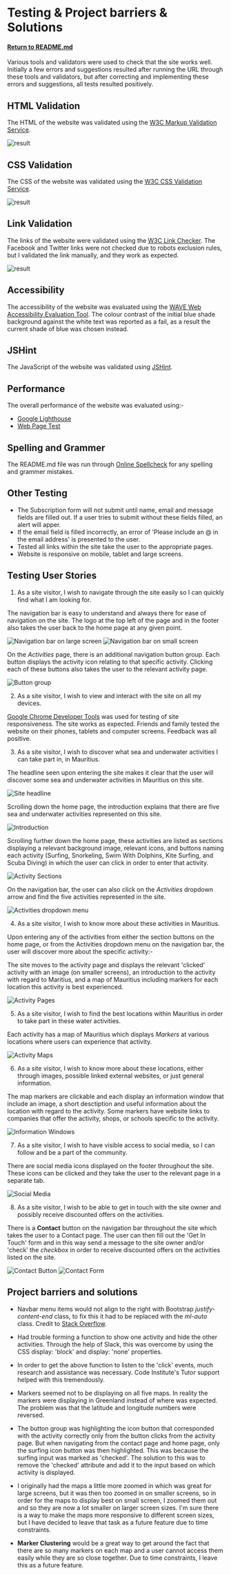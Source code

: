 # Testing & Project barriers & Solutions

#### [Return to README.md](https://github.com/CarlaBuongiorno/OceanThrills/blob/master/README.md)

Various tools and validators were used to check that the site works well. Initially a few errors and suggestions resulted after running the URL through these tools and validators, but after correcting and implementing these errors and suggestions, all tests resulted positively.

## HTML Validation
The HTML of the website was validated using the [W3C Markup Validation Service](https://validator.w3.org/).

![result](assets/images/readme-images/testing/htmlValidation.png)

## CSS Validation
The CSS of the website was validated using the [W3C CSS Validation Service](https://jigsaw.w3.org/css-validator/).

![result](assets/images/readme-images/testing/cssValidation.png)

## Link Validation
The links of the website were validated using the [W3C Link Checker](https://validator.w3.org/checklink). The Facebook and Twitter links were not checked due to robots exclusion rules, but I validated the link manually, and they work as expected. 

![result](assets/images/readme-images/testing/linkValidation.png)

## Accessibility
The accessibility of the website was evaluated using the [WAVE Web Accessibility Evaluation Tool](https://wave.webaim.org/). The colour contrast of the initial blue shade background against the white text was reported as a fail, as a result the current shade of blue was chosen instead.

## JSHint
The JavaScript of the website was validated using [JSHint](https://jshint.com/).

## Performance
The overall performance of the website was evaluated using:-
- [Google Lighthouse](https://developers.google.com/web/tools/lighthouse/run)
- [Web Page Test](https://www.webpagetest.org/)

## Spelling and Grammer
The README.md file was run through [Online Spellcheck](https://www.online-spellcheck.com/) for any spelling and grammer mistakes.

## Other Testing
- The Subscription form will not submit until name, email and message fields are filled out. If a user tries to submit without these fields filled, an alert will apper.
- If the email field is filled incorrectly, an error of 'Please include an @ in the email address' is presented to the user.
- Tested all links within the site take the user to the appropriate pages.
- Website is responsive on  mobile, tablet and large screens.

## Testing User Stories
1. As a site visitor, I wish to navigate through the site easily so I can quickly find what I am looking for.

The navigation bar is easy to understand and always there for ease of navigation on the site. The logo at the top left of the page and in the footer also takes the user back to the home page at any given point.

![Navigation bar on large screen](assets/images/readme-images/testing/navbar.png)
![Navigation bar on small screen](assets/images/readme-images/testing/navbarSm.png)

On the _Activities_ page, there is an additional navigation button group. Each button displays the activity icon relating to that specific activity. Clicking each of these buttons also takes the user to the relevant activity page.

![Button group](assets/images/readme-images/testing/buttonGroup.png)

2. As a site visitor, I wish to view and interact with the site on all my devices.

[Google Chrome Developer Tools](https://developer.chrome.com/docs/devtools/) was used for testing of site responsiveness. The site works as expected. Friends and family tested the website on their phones, tablets and computer screens. Feedback was all positive.

3. As a site visitor, I wish to discover what sea and underwater activities I can take part in, in Mauritius.

The headline seen upon entering the site makes it clear that the user will discover some sea and underwater activities in Mauritius on this site.

![Site headline](assets/images/readme-images/testing/headline.png)

Scrolling down the home page, the introduction explains that there are five sea and underwater activities represented on this site.

![Introduction](assets/images/readme-images/testing/intro.png)

Scrolling further down the home page, these activities are listed as sections displaying a relevant background image, relevant icons, and buttons naming each activity (Surfing, Snorkeling, Swim With Dolphins, Kite Surfing, and Scuba Diving) in which the user can click in order to enter that activity.

![Activity Sections](assets/images/readme-images/testing/activitySections.png)

On the navigation bar, the user can also click on the _Activities_ dropdown arrow and find the five activities represented in the site.

![Activities dropdown menu](assets/images/readme-images/testing/activitiesDropdown.png)

4. As a site visitor, I wish to know more about these activities in Mauritius.

Upon entering any of the activities from either the section buttons on the home page, or from the Activities dropdown menu on the navigation bar, the user will discover more about the specific activity:- 

The site moves to the activity page and displays the relevant 'clicked' activity with an image (on smaller screens), an introduction to the activity with regard to Maritius, and a map of Mauritius including markers for each location this activity is best experienced.

![Activity Pages](assets/images/readme-images/testing/activityPages.png)

5. As a site visitor, I wish to find the best locations within Mauritius in order to take part in these water activities.

Each activity has a map of Mauritius which displays _Markers_ at various locations where users can experience that activity.

![Activity Maps](assets/images/readme-images/testing/activityPages.png)

6. As a site visitor, I wish to know more about these locations, either through images, possible linked external websites, or just general information.

The map markers are clickable and each display an information window that include an image, a short desctiption and useful information about the location with regard to the activity. Some markers have website links to companies that offer the activity, shops, or schools specific to the activity.

![Information Windows](assets/images/readme-images/features/infowindows.png)

7. As a site visitor, I wish to have visible access to social media, so I can follow and be a part of the community.

There are social media icons displayed on the footer throughout the site. These icons can be clicked and they take the user to the relevant page in a separate tab.

![Social Media](assets/images/readme-images/testing/socialMedia.png)

8. As a site visitor, I wish to be able to get in touch with the site owner and possibly receive discounted offers on the activities.

There is a __Contact__ button on the navigation bar throughout the site which takes the user to a Contact page. The user can then fill out the 'Get In Touch' form and in this way send a message to the site owner and/or 'check' the _checkbox_ in order to receive discounted offers on the activities listed on the site.

![Contact Button](assets/images/readme-images/testing/contactButton.png)
![Contact Form](assets/images/readme-images/testing/contactPage.png)

## Project barriers and solutions
- Navbar menu items would not align to the right with Bootstrap _justify-content-end_ class, to fix this it had to be replaced with the _ml-auto_ class. Credit to [Stack Overflow](https://stackoverflow.com/questions/61174994/bootstrap-justify-content-end-not-working-as-expected).

- Had trouble forming a function to show one activity and hide the other activities. Through the help of Slack, this was overcome by using the CSS display: 'block' and display: 'none' properties.

- In order to get the above function to listen to the 'click' events, much research and assistance was necessary. Code Institute's Tutor support helped with this tremendously. 

- Markers seemed not to be displaying on all five maps. In reality the markers were displaying in Greenland instead of where was expected. The problem was that the latitude and longitude numbers were reversed. 

- The button group was highlighting the icon button that corresponded with the activity correctly only from the button clicks from the activity page. But when navigating from the contact page and home page, only the surfing icon button was then highlighted. This was because the surfing input was marked as 'checked'. The solution to this was to remove the 'checked' attribute and add it to the input based on which activity is displayed.

- I originally had the maps a little more zoomed in which was great for large screens, but it was then too zoomed in on smaller screens, so in order for the maps to display best on small screen, I zoomed them out and so they are now a lot smaller on larger screen sizes. 
I'm sure there is a way to make the maps more responsive to different screen sizes, but I have decided to leave that task as a future feature due to time constraints.

- __Marker Clustering__ would be a great way to get around the fact that there are so many markers on each map and a user cannot access them easily while they are so close together. Due to time constraints, I leave this as a future feature.